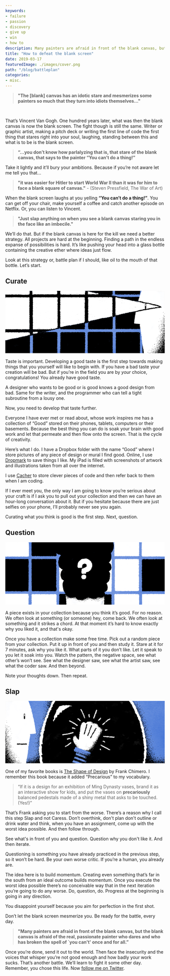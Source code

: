 ```yaml
---
keywords:
- failure
- passion
- discovery
- give up
- win
- how to
description: Many painters are afraid in front of the blank canvas, but the blank canvas is afraid of the real, passionate painter.
title: "How to defeat the blank screen"
date: 2019-03-17
featuredImage: ./images/cover.png
path: "/blog/battleplan"
categories:
- misc.
---
```


> **"The [blank] canvas has an idotic stare and mesmerizes some painters so much that they turn into idiots themselves..."**
<br/>


That’s Vincent Van Gogh. One hundred years later, what was then the blank canvas is now the blank screen. The fight though is still the same. Writer or graphic artist, making a pitch deck or writing the first line of code the first thing that stares right into your soul, laughing, standing between this and what is to be is the blank screen. 

> **“...you don’t know how parlalyzing that is, that stare of the blank canvas, that says to the painter “You can’t do a thing!”**

Take it lightly and it’ll bury your ambitions. Because if you’re not aware let me tell you that...

> **"it was easier for Hitler to start World War II than it was for him to face a blank square of canvas."** - (Steven Pressfield, The War of Art)

When the blank screen laughs at you yelling **“You can’t do a thing!”**. You can get off your chair, make yourself a coffee and catch another episode on Netflix. Or, you can listen to Vincent.

> **"Just slap anything on when you see a blank canvas staring you in the face like an imbecile."**

We’ll do that. But if the blank canvas is here for the kill we need a better strategy. All projects are hard at the beginning. Finding a path in the endless expanse of possibilities is hard. It’s like pushing your head into a glass bottle containing the creative ether where ideas just flow. 

Look at this strategy or, battle plan if I should, like oil to the mouth of that bottle. Let’s start.

## Curate

![](./images/1.png)

Taste is important. Developing a good taste is the first step towards making things that you yourself will like to begin with. If you have a bad taste your creation will be bad. But if you’re in the field you are by *your* choice, congratulations! You already have good taste.

A designer who wants to be good or is good knows a good design from bad. Same for the writer, and the programmer who can tell a tight subroutine from a lousy one.

Now, you need to develop that taste further.

Everyone I have ever met or read about, whose work inspires me has a collection of “Good” stored on their phones, tablets, computers or their basements. Because the best thing you can do is soak your brain with good work and let that permeate and then flow onto the screen. That is the cycle of creativity.

Here’s what I do. I have a Dropbox folder with the name “Good” where I store pictures of any piece of design or mural I find good. Online, I use [Dropmark](https://dropmark.com) to save things I like. My iPad is filled with screenshots of artwork and illustrations taken from all over the internet.

I use [Cacher](https://www.cacher.io/) to store clever pieces of code and then refer back to them when I am coding.

If I ever meet you, the only way I am going to know you’re serious about your craft is if I ask you to pull out your collection and then we can have an hour-long conversation about it. But if you hesitate because there are just selfies on your phone, I’ll probably never see you again.

Curating what you think is good is the first step. Next, question.

## Question

![](./images/3.png)

A piece exists in your collection because you think it’s good. For no reason. We often look at something (or someone) hey, come back. We often look at something and it strikes a chord. At that moment it’s hard to know exactly why you liked it, and that's okay.

Once you have a collection make some free time. Pick out a random piece from your collection. Put it up in front of you and then study it. Stare at it for 7 minutes, ask why you like it. What parts of it you don’t like. Let it speak to you let it soak into you. Watch the pattern, the negative space, see what other’s won’t see. See what the designer saw, see what the artist saw, see what the coder saw. And then beyond.

Note your thoughts down. Then repeat.

## Slap

![](./images/4.gif)

One of my favorite books is [The Shape of Design](https://shapeofdesignbook.com/) by Frank Chimero. I remember this book because it added “Precarious” to my vocabulary.

> “If it is a design for an exhibition of Ming Dynasty vases, brand it as an interactive show for kids, and put the vases on **precariously** balanced pedestals made of a shiny metal that asks to be touched. (Yes!)”

That’s Frank asking you to start from the worse. There’s a reason why I call this step Slap and not Caress. Don’t overthink, don't plan don't outline or drink water and think, when you have an assignment, come up with the worst idea possible. And then follow through.

See what's in front of you and question. Question why you don't like it. And then iterate.

Questioning is something you have already practiced in the previous step, so it won’t be hard. Be your own worse critic. If you’re a human, you already are.

The idea here is to build momentum. Creating even something that’s far in the south from an ideal outcome builds momentum. Once you execute the worst idea possible there’s no conceivable way that in the next iteration you’re going to do any worse. Do, question, do. Progress at the beginning is going in any direction.

You disappoint yourself because you aim for perfection in the first shot.

Don’t let the blank screen mesmerize you. Be ready for the battle, every day.

> **"Many painters are afraid in front of the blank canvas, but the blank canvas is afraid of the real, passionate painter who dares and who has broken the spell of `you can't' once and for all.”**

Once you’re done, send it out to the world. Then face the insecurity and the voices that whisper you’re not good enough and how badly your work sucks. That’s another battle. We’ll learn to fight it some other day. Remember, you chose this life. Now [follow me on Twitter](https://twitter.com/nashvail).